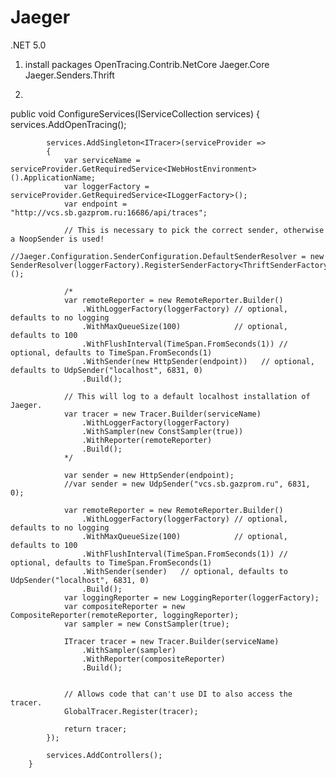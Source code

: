 # Jaeger
.NET 5.0

1. install packages 
OpenTracing.Contrib.NetCore
Jaeger.Core
Jaeger.Senders.Thrift

2.
public void ConfigureServices(IServiceCollection services)
        {
            services.AddOpenTracing();

            services.AddSingleton<ITracer>(serviceProvider =>
            {
                var serviceName = serviceProvider.GetRequiredService<IWebHostEnvironment>().ApplicationName;
                var loggerFactory = serviceProvider.GetRequiredService<ILoggerFactory>();
                var endpoint = "http://vcs.sb.gazprom.ru:16686/api/traces";

                // This is necessary to pick the correct sender, otherwise a NoopSender is used!
                //Jaeger.Configuration.SenderConfiguration.DefaultSenderResolver = new SenderResolver(loggerFactory).RegisterSenderFactory<ThriftSenderFactory>();

                /*
                var remoteReporter = new RemoteReporter.Builder()
                    .WithLoggerFactory(loggerFactory) // optional, defaults to no logging
                    .WithMaxQueueSize(100)            // optional, defaults to 100
                    .WithFlushInterval(TimeSpan.FromSeconds(1)) // optional, defaults to TimeSpan.FromSeconds(1)
                    .WithSender(new HttpSender(endpoint))   // optional, defaults to UdpSender("localhost", 6831, 0)
                    .Build();

                // This will log to a default localhost installation of Jaeger.
                var tracer = new Tracer.Builder(serviceName)
                    .WithLoggerFactory(loggerFactory)
                    .WithSampler(new ConstSampler(true))
                    .WithReporter(remoteReporter)
                    .Build();
                */

                var sender = new HttpSender(endpoint);
                //var sender = new UdpSender("vcs.sb.gazprom.ru", 6831, 0);

                var remoteReporter = new RemoteReporter.Builder()
                    .WithLoggerFactory(loggerFactory) // optional, defaults to no logging
                    .WithMaxQueueSize(100)            // optional, defaults to 100
                    .WithFlushInterval(TimeSpan.FromSeconds(1)) // optional, defaults to TimeSpan.FromSeconds(1)
                    .WithSender(sender)   // optional, defaults to UdpSender("localhost", 6831, 0)
                    .Build();
                var loggingReporter = new LoggingReporter(loggerFactory);
                var compositeReporter = new CompositeReporter(remoteReporter, loggingReporter);
                var sampler = new ConstSampler(true);

                ITracer tracer = new Tracer.Builder(serviceName)
                    .WithSampler(sampler)
                    .WithReporter(compositeReporter)
                    .Build();
                

                // Allows code that can't use DI to also access the tracer.
                GlobalTracer.Register(tracer);

                return tracer;
            });

            services.AddControllers();
        }
